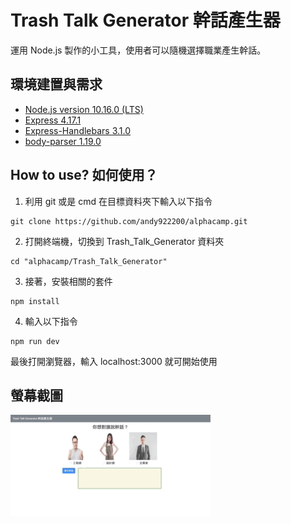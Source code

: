 # Trash Talk Generator 幹話產生器
運用 Node.js 製作的小工具，使用者可以隨機選擇職業產生幹話。

## 環境建置與需求
* [Node.js version 10.16.0 (LTS)](https://nodejs.org/en/)
* [Express 4.17.1](https://www.npmjs.com/package/express)
* [Express-Handlebars 3.1.0](https://www.npmjs.com/package/handlebars)
* [body-parser 1.19.0](https://www.npmjs.com/package/body-parser)

## How to use? 如何使用？
1. 利用 git 或是 cmd 在目標資料夾下輸入以下指令
```
git clone https://github.com/andy922200/alphacamp.git
```
2. 打開終端機，切換到 Trash_Talk_Generator 資料夾
```
cd "alphacamp/Trash_Talk_Generator"
```
3. 接著，安裝相關的套件
```
npm install 
```
4. 輸入以下指令
```
npm run dev
```
最後打開瀏覽器，輸入 localhost:3000 就可開始使用

## 螢幕截圖
![Index](./public/img/Screenshot_Index.gif "indexScreenshot")